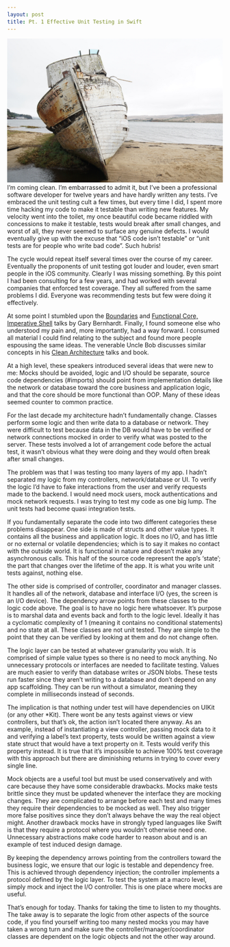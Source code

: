```yaml
---
layout: post
title: Pt. 1 Effective Unit Testing in Swift
---
```

<img src="/images/fulls/IMG_0071.jpg" class="fit image">
I’m coming clean. I’m embarrassed to admit it, but I’ve been a professional software developer for twelve years and have hardly written any tests. I’ve embraced the unit testing cult a few times, but every time I did, I spent more time hacking my code to make it testable than writing new features. My velocity went into the toilet, my once beautiful code became riddled with concessions to make it testable, tests would break after small changes, and worst of all, they never seemed to surface any genuine defects. I would eventually give up with the excuse that “iOS code isn’t testable” or “unit tests are for people who write bad code”. Such hubris!

The cycle would repeat itself several times over the course of my career. Eventually the proponents of unit testing got louder and louder, even smart people in the iOS community. Clearly I was missing something. By this point I had been consulting for a few years, and had worked with several companies that enforced test coverage. They all suffered from the same problems I did. Everyone was recommending tests but few were doing it effectively.

At some point I stumbled upon the [Boundaries](https://www.destroyallsoftware.com/talks/boundaries) and [Functional Core, Imperative Shell](https://www.destroyallsoftware.com/screencasts/catalog/functional-core-imperative-shell) talks by Gary Bernhardt. Finally, I found someone else who understood my pain and, more importantly, had a way forward. I consumed all material I could find relating to the subject and found more people espousing the same ideas. The venerable Uncle Bob discusses similar concepts in his [Clean Architecture](https://vimeo.com/43612849) talks and book.

At a high level, these speakers introduced several ideas that were new to me: Mocks should be avoided, logic and I/O should be separate, source code dependencies (#imports) should point from implementation details like the network or database toward the core business and application logic, and that the core should be more functional than OOP. Many of these ideas seemed counter to common practice.

For the last decade my architecture hadn’t fundamentally change. Classes perform some logic and then write data to a database or network. They were difficult to test because data in the DB would have to be verified or network connections mocked in order to verify what was posted to the server. These tests involved a lot of arrangement code before the actual test, it wasn’t obvious what they were doing and they would often break after small changes.

The problem was that I was testing too many layers of my app. I hadn’t separated my logic from my controllers, network/database or UI. To verify the logic I’d have to fake interactions from the user and verify requests made to the backend. I would need mock users, mock authentications and mock network requests. I was trying to test my code as one big lump. The unit tests had become quasi integration tests.

If you fundamentally separate the code into two different categories these problems disappear. One side is made of structs and other value types. It contains all the business and application logic. It does no I/O, and has little or no external or volatile dependencies; which is to say it makes no contact with the outside world. It is functional in nature and doesn’t make any asynchronous calls. This half of the source code represent the app’s ‘state’; the part that changes over the lifetime of the app. It is what you write unit tests against, nothing else.

The other side is comprised of controller, coordinator and manager classes. It handles all of the network, database and interface I/O (yes, the screen is an I/O device). The dependency arrow points from these classes to the logic code above. The goal is to have no logic here whatsoever. It’s purpose is to marshal data and events back and forth to the logic level. Ideally it has a cyclomatic complexity of 1 (meaning it contains no conditional statements) and no state at all. These classes are not unit tested. They are simple to the point that they can be verified by looking at them and do not change often.

The logic layer can be tested at whatever granularity you wish. It is comprised of simple value types so there is no need to mock anything. No unnecessary protocols or interfaces are needed to facilitate testing. Values are much easier to verify than database writes or JSON blobs. These tests run faster since they aren’t writing to a database and don’t depend on any app scaffolding. They can be run without a simulator, meaning they complete in milliseconds instead of seconds.

The implication is that nothing under test will have dependencies on UIKit (or any other *Kit). There wont be any tests against views or view controllers, but that’s ok, the action isn’t located there anyway. As an example, instead of instantiating a view controller, passing mock data to it and verifying a label’s text property, tests would be written against a view state struct that would have a text property on it. Tests would verify this property instead. It is true that it’s impossible to achieve 100% test coverage with this approach but there are diminishing returns in trying to cover every single line.

Mock objects are a useful tool but must be used conservatively and with care because they have some considerable drawbacks. Mocks make tests brittle since they must be updated whenever the interface they are mocking changes. They are complicated to arrange before each test and many times they require their dependencies to be mocked as well. They also trigger more false positives since they don’t always behave the way the real object might. Another drawback mocks have in strongly typed languages like Swift is that they require a protocol where you wouldn’t otherwise need one. Unnecessary abstractions make code harder to reason about and is an example of test induced design damage.

By keeping the dependency arrows pointing from the controllers toward the business logic, we ensure that our logic is testable and dependency free. This is achieved through dependency injection; the controller implements a protocol defined by the logic layer. To test the system at a macro level, simply mock and inject the I/O controller. This is one place where mocks are useful.

That’s enough for today. Thanks for taking the time to listen to my thoughts. The take away is to separate the logic from other aspects of the source code, if you find yourself writing too many nested mocks you may have taken a wrong turn and make sure the controller/manager/coordinator classes are dependent on the logic objects and not the other way around.
